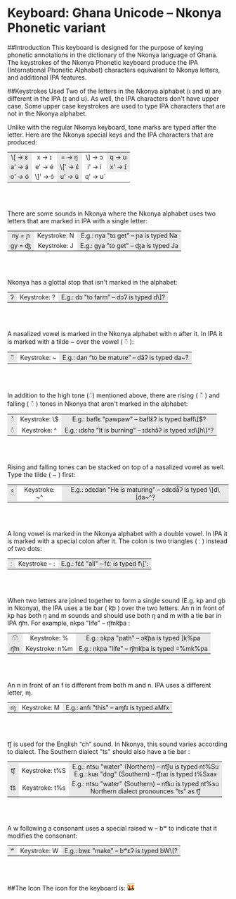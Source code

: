 <head>
<title>Keyman/kmfl Keyboard for Nkonya Phonetic Annotations</title>
<meta name="author" content="Wes Peacock">
</head>

# Keyboard: Ghana Unicode &ndash; Nkonya Phonetic variant

##Introduction
This keyboard is designed for the purpose of keying phonetic annotations in the dictionary of the Nkonya language of Ghana. The keystrokes of the Nkonya Phonetic keyboard produce the IPA (International Phonetic Alphabet) characters equivalent to Nkonya letters, and additional IPA features.

##Keystrokes Used
 Two of the letters in the Nkonya alphabet (ɩ and ʋ) are different in the IPA (ɪ and ʊ). As well, the IPA characters don't have upper case. Some upper case keystrokes are used to type IPA characters that are not in the Nkonya alphabet.

Unlike with the regular Nkonya keyboard, tone marks are typed after the letter. Here are the Nkonya special keys and the IPA characters that are produced:

<table width="80%">
	<tr>
		<td align="center" bgcolor="#E9E9E9"> \[ → ɛ  </td>
		<td align="center">  x →  ɪ  </td>
		<td align="center" bgcolor="#E9E9E9"> = → ŋ  </td>
		<td align="center">  \] → ɔ  </td>
		<td align="center" bgcolor="#E9E9E9"> q → ʊ  </td>
	</tr>
	<tr>
		<td align="center" bgcolor="#E9E9E9"> a' → a&#x0301; </td>
		<td align="center"> e' → e&#x0301;  </td>
		<td align="center" bgcolor="#E9E9E9"> \[' → ɛ&#x0301;  </td>
		<td align="center"> i' → i&#x0301;   </td>
		<td align="center" bgcolor="#E9E9E9">x' → ɪ&#x0301; </td>
	</tr>
	<tr>
		<td align="center" bgcolor="#E9E9E9"> o' → o&#x0301; </td>
		<td align="center">  \]' → ɔ&#x0301; </td>
		<td align="center" bgcolor="#E9E9E9">  u' →  u&#x0301; </td>
		<td align="center">  q' → ʊ&#x0301;  </td>
	</tr>
</table>
<br><br>

There are some sounds in Nkonya where the Nkonya alphabet uses two letters that are marked in IPA with a single letter:
<table width="75%">
	<tr>
		<td align="center" bgcolor="#E9E9E9"> ny = &#x0272; </td>
		<td align="center"> Keystroke: N  </td>
		<td align="center" bgcolor="#E9E9E9"> E.g.: nya "to get" – &#x0272;a is typed Na  </td>
	</tr>
	<tr>
		<td align="center" bgcolor="#E9E9E9"> gy = &#x02A4; </td>
		<td align="center"> Keystroke: J  </td>
		<td align="center" bgcolor="#E9E9E9"> E.g.: gya "to get" – &#x02A4;a is typed Ja  </td>
	</tr>
</table>
<br><br>

Nkonya has a glottal stop that isn't marked in the alphabet:
<table width="75%">
	<tr>
		<td align="center" bgcolor="#E9E9E9">&#x0294;</td>
		<td align="center"> Keystroke: ?  </td>
		<td align="center" bgcolor="#E9E9E9"> E.g.: dɔ "to farm” – dɔ&#x0294; is typed d\]?  </td>
	</tr>
</table>
<br><br>

A nasalized vowel is marked in the Nkonya alphabet with n after it. In IPA it is marked with a tilde ~ over the vowel ( &#x25CC;&#x0303; ):

<table width="80%">
	<tr>
		<td align="center" bgcolor="#E9E9E9">&#x25CC;&#x0303;</td>
		<td align="center"> Keystroke: ~</td>
		<td align="center" bgcolor="#E9E9E9"> E.g.:  dan “to be mature” – da&#x0303;&#x0294; is typed da~?</td>
	</tr>
</table>
<br><br>

In addition to the high tone (&#x25CC;&#x0301;) mentioned above, there are rising ( &#x25CC;&#x030C; ) and falling ( &#x25CC;&#x0302; ) tones in Nkonya that aren't marked in the alphabet:

<table width="80%">
	<tr>
		<td align="center" bgcolor="#E9E9E9">&#x25CC;&#x030C;</td>
		<td align="center"> Keystroke: \$</td>
		<td align="center" bgcolor="#E9E9E9"> E.g.:  baflɛ "pawpaw" – baflɛ&#x030C;&#x0294; is typed bafl\[$?</td>
	</tr>
	<tr>
		<td align="center" bgcolor="#E9E9E9">&#x25CC;&#x0302;</td>
		<td align="center"> Keystroke: ^</td>
		<td align="center" bgcolor="#E9E9E9"> E.g.:  ɩdɛhɔ "It is burning" – ɪdɛhɔ&#x0302;&#x0294; is typed xd\[h\]^?</td>
	</tr>
</table>
<br><br>

Rising and falling tones can be stacked on top of a nasalized vowel as well. Type the tilde ( ~ ) first:

<table width="90%">
	<tr>
		<td align="center" bgcolor="#E9E9E9">&#x25CC;&#x0303;&#x0302;</td>
		<td align="center"> Keystroke: ~^</td>
		<td align="center" bgcolor="#E9E9E9"> E.g.:  ɔdɛdan "He is maturing" – ɔdɛda&#x0303;&#770;&#x0294; is typed \]d\[da~^?</td>
	</tr>
</table>
<br><br>

A long vowel is marked in the Nkonya alphabet with a double vowel. In IPA it is marked with a special colon after it. The colon is two triangles ( &#720; ) instead of two dots:

<table width="75%">
	<tr>
		<td align="center" bgcolor="#E9E9E9">&#720;</td>
		<td align="center"> Keystroke &ndash; :</td>
		<td align="center" bgcolor="#E9E9E9"> E.g.:  fɛ́ɛ́ "all" – fɛ́ː is typed f\[':</td>
	</tr>
</table>
<br><br>

When two letters are joined together to form a single sound (E.g. kp and gb in Nkonya), the IPA uses a tie bar (  k&#x0361;p  ) over the two letters. An n in front of kp has both ŋ and m sounds and should use both ŋ and m with a tie bar in IPA ŋ&#x0361;m. For example, nkpa "life" – ŋ&#x0361;mk&#x0361;pa
:

<table width="75%">
	<tr>
		<td align="center" bgcolor="#E9E9E9">&#x25CC;&#x0361;&#x25CC;</td>
		<td align="center"> Keystroke: %</td>
		<td align="center" bgcolor="#E9E9E9"> E.g.:  ɔkpa "path" – ɔk&#x0361;pa  is typed ]k%pa</td>
	</tr>
	<tr>
		<td align="center" bgcolor="#E9E9E9">ŋ&#x0361;m</td>
		<td align="center"> Keystroke: n%m</td>
		<td align="center" bgcolor="#E9E9E9"> E.g.: nkpa "life" – ŋ&#x0361;mk&#x0361;pa is typed =%mk%pa </td>
	</tr>
</table>
<br><br>

An n in front of an f is different from both m and n. IPA uses a different letter, &#x0271;.

<table width="75%">
	<tr>
		<td align="center" bgcolor="#E9E9E9">&#x0271;</td>
		<td align="center"> Keystroke: M</td>
		<td align="center" bgcolor="#E9E9E9"> E.g.: anfɩ "this" – a&#x0271;fɪ is typed aMfx </td>
	</tr>
</table>
<br><br>

t&#x0361;&#x0283; is used for the English “ch” sound. In Nkonya, this sound varies according to dialect. The Southern dialect "ts" should also have a tie bar :

<table width="75%">
	<tr>
		<td align="center" bgcolor="#E9E9E9">t&#x0361;&#x0283;</td>
		<td align="center"> Keystroke: t%S </td>
		<td align="center" bgcolor="#E9E9E9"> E.g.:  ntsu "water" (Northern) – nt&#x0361;&#x0283;u is typed nt%Su<br>
		E.g.:  kɩaɩ "dog" (Southern) – t&#x0361;&#x0283;ɪaɪ is typed t%Sxax
		</td>
	</tr>
	<tr>
		<td align="center" bgcolor="#E9E9E9">t&#x0361;s</td>
		<td align="center"> Keystroke: t%s </td>
		<td align="center" bgcolor="#E9E9E9"> E.g.:  ntsu "water" (Southern) – nt&#x0361;su is typed nt%su<br>
		Northern dialect pronounces "ts" as t&#x0361;&#x0283;
		</td>
	</tr>
</table>
<br><br>

A w following a consonant uses a special raised w – b&#x02B7; to indicate that it modifies the consonant:

<table width="75%">
	<tr>
		<td align="center" bgcolor="#E9E9E9">&#x02B7;</td>
		<td align="center"> Keystroke: W</td>
		<td align="center" bgcolor="#E9E9E9"> E.g.:  bwɛ "make" – b&#x02B7;ɛ&#x0294; is typed bW\[?</td>
	</tr>
</table>
<br><br>

##The Icon
The icon for the keyboard is: ![alt text](source/GhanaUnicode-NK1.png)
